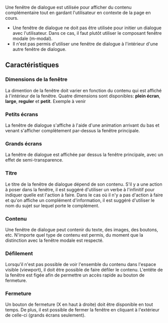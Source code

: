 Une fenêtre de dialogue est utilisée pour afficher du contenu complémentaire tout en gardant l'utilisateur en contexte de la page en cours.

<modul-dont>
<ul>
    <li>Une fenêtre de dialogue ne doit pas être utilisée pour initier un dialogue avec l'utilisateur. Dans ce cas, il faut plutôt utiliser le composant <modul-go name="m-modal">fenêtre modale</modul-go> (m-modal).</li>
    <li>Il n'est pas permis d'utiliser une fenêtre de dialogue à l'intérieur d'une autre fenêtre de dialogue.</li>
</ul>
</modul-dont>

## Caractéristiques
### Dimensions de la fenêtre
La dimention de la fenêtre doit varier en fonction du contenu qui est affiché à l'intérieur de la fenêtre. Quatre dimensions sont disponibles: **plein écran**, **large**, **reguler** et **petit**.
<m-message class="m-u--margin-top" skin="light" state="information">Exemple à venir</m-message>

### Petits écrans
La fenêtre de dialogue s'affiche à l'aide d'une animation arrivant du bas et venant s'afficher complètement par-dessus la fenêtre principale.

### Grands écrans
La fenêtre de dialogue est affichée par dessus la fenêtre principale, avec un effet de semi-transparence.

### Titre
Le titre de la fenêtre de dialogue dépend de son contenu. S'il y a une action à poser dans la fenêtre, il est suggéré d'utiliser un verbe à l'infinitif pour indiquer quelle est l'action à faire. Dans le cas où il n'y a pas d'action à faire et qu'on affiche un complément d'information, il est suggéré d'utiliser le nom du sujet sur lequel porte le complément.

### Contenu
Une fenêtre de dialogue peut contenir du texte, des images, des boutons, etc. N'importe quel type de contenu est permis, du moment que la distinction avec la fenêtre modale est respecté.

### Défilement
Lorsqu'il n'est pas possible de voir l'ensemble du contenu dans l'espace visible (viewport), il doit être possible de faire défiler le contenu. L'entête de la fenêtre est figée afin de permettre un accès rapide au bouton de fermeture.

### Fermeture
Un bouton de fermeture (X en haut à droite) doit être disponible en tout temps. De plus, il est possible de fermer la fenêtre en cliquant à l'extérieur de celle-ci (grands écrans seulement).
